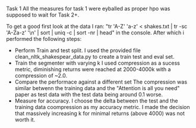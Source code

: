 Task 1 
All the measures for task 1 were eyballed as proper hpo was supposed to wait for Task 2+.

To get a good first look at the data I ran:
"tr 'A-Z' 'a-z' < shakes.txt | tr -sc 'A-Za-z' '\n' | sort | uniq -c | sort -nr | head"
in the console.
After which i performed the following steps:
- Perform Train and test split.
I used the provided file clean_nltk_shakespear_data.py to create a train test and eval set.
- Train the segmenter with varying k
I used compression as a sucess metric, diminishing returns were reached at 2000-4000k with a compression of ~2.0. 
- Compare the performace against a different set
The compression was similar betwenn the training data and the "Attention is all you need" paper as test data with the test data being around 0.1 worse.
- Measure for accuracy.
I choose the delta between the test and the training data coompression as my accuracy metric. I made the decision that massively increasing k for minimal returns (above 4000) was not worth it.

